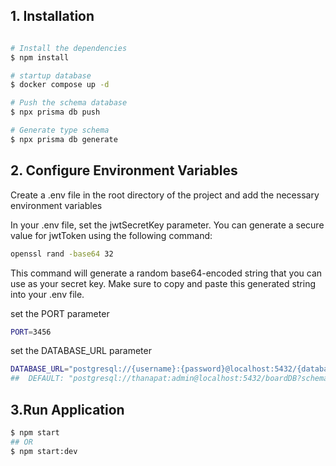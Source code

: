 ## 1. Installation

```bash

# Install the dependencies
$ npm install

# startup database
$ docker compose up -d

# Push the schema database
$ npx prisma db push

# Generate type schema
$ npx prisma db generate

```

## 2. Configure Environment Variables

Create a .env file in the root directory of the project and add the necessary environment variables

In your .env file, set the jwtSecretKey parameter. You can generate a secure value for jwtToken using the following command:

```bash
openssl rand -base64 32
```

This command will generate a random base64-encoded string that you can use as your secret key. Make sure to copy and paste this generated string into your .env file.

set the PORT parameter

```bash
PORT=3456
```

set the DATABASE_URL parameter

```bash
DATABASE_URL="postgresql://{username}:{password}@localhost:5432/{database_name}?schema=public" 
##  DEFAULT: "postgresql://thanapat:admin@localhost:5432/boardDB?schema=public"
```

## 3.Run Application 

```bash
$ npm start
## OR
$ npm start:dev

```